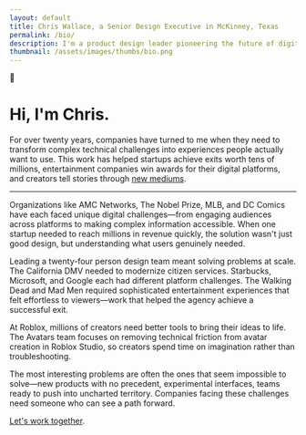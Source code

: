 ```yaml
---
layout: default
title: Chris Wallace, a Senior Design Executive in McKinney, Texas
permalink: /bio/
description: I'm a product design leader pioneering the future of digital experience.
thumbnail: /assets/images/thumbs/bio.png
---
```


<div class="content-container py-24">
    <div class="max-w-prose mx-auto">
        <div class="mt-8 lg:mb-8 fade-in-up relative">
            <span class="wave-hand">👋</span>
        </div>
        <h1 class="fade-in-up fade-in-up-delay-1">Hi, I'm Chris.</h1>
        <p class="sub-heading fade-in-up fade-in-up-delay-2" data-scramble>For over twenty years, companies have turned to me when they need to transform complex technical challenges into experiences people actually want to use. This work has helped startups achieve exits worth tens of millions, entertainment companies win awards for their digital platforms, and creators tell stories through <a href="/portfolio/woodies">new mediums</a>.</p>
        <hr class="hr-separator fade-in-up fade-in-up-delay-3">
        <p class="fade-in-up fade-in-up-delay-4" data-scramble>Organizations like AMC Networks, The Nobel Prize, MLB, and DC Comics have each faced unique digital challenges—from engaging audiences across platforms to making complex information accessible. When one startup needed to reach millions in revenue quickly, the solution wasn't just good design, but understanding what users genuinely needed.</p>
        <p class="fade-in-up fade-in-up-delay-4" data-scramble>Leading a twenty-four person design team meant solving problems at scale. The California DMV needed to modernize citizen services. Starbucks, Microsoft, and Google each had different platform challenges. The Walking Dead and Mad Men required sophisticated entertainment experiences that felt effortless to viewers—work that helped the agency achieve a successful exit.</p>
        <p class="fade-in-up fade-in-up-delay-4" data-scramble>At Roblox, millions of creators need better tools to bring their ideas to life. The Avatars team focuses on removing technical friction from avatar creation in Roblox Studio, so creators spend time on imagination rather than troubleshooting.</p>
        <p class="fade-in-up fade-in-up-delay-4" data-scramble>The most interesting problems are often the ones that seem impossible to solve—new products with no precedent, experimental interfaces, teams ready to push into uncharted territory. Companies facing these challenges need someone who can see a path forward.</p>
        <p class="fade-in-up fade-in-up-delay-4" data-scramble><a href="mailto:chriswallace7@pm.me?subject=Design%20Inquiry&body=Let&rsquo;s%20work%20together!">Let's work together</a>.</p>
    </div>
</div>

